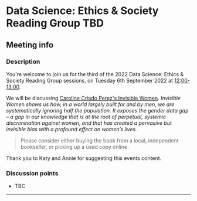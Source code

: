 # Data Science: Ethics & Society Reading Group TBD
## Meeting info

### Description

You're welcome to join us for the third of the 2022 Data Science: Ethics & Society Reading Group sessions, on Tuesday  6th September 2022 at [12:00-13:00](https://www.timeanddate.com/countdown/generic?iso=20220531T12&p0=298&msg=Data+Ethics+and+Society+Reading+Group%3A+Counting%3A+How+We+Use+Numbers+to+Decide+What+Matters&ud=1&font=serif). 

We will be discussing [Caroline Criado Perez's Invisible Women]([https://www.goodreads.com/book/show/50489326-counting](https://carolinecriadoperez.com/book/invisible-women/)). _Invisible Women shows us how, in a world largely built for and by men, we are systematically ignoring half the population.  It exposes the gender data gap – a gap in our knowledge that is at the root of perpetual, systemic discrimination against women, and that has created a pervasive but invisible bias with a profound effect on women’s lives._

> Please consider either buying the book from a local, independent bookseller, or picking up a used copy online. 

Thank you to Katy and Annie for suggesting this events content.

### Discussion points

- TBC

---

<!--

## Meeting notes

### Who came
Number of people: 17

### What did we think?
Notes here!
Shall we email the author? If so, who'll send the email?

-->
